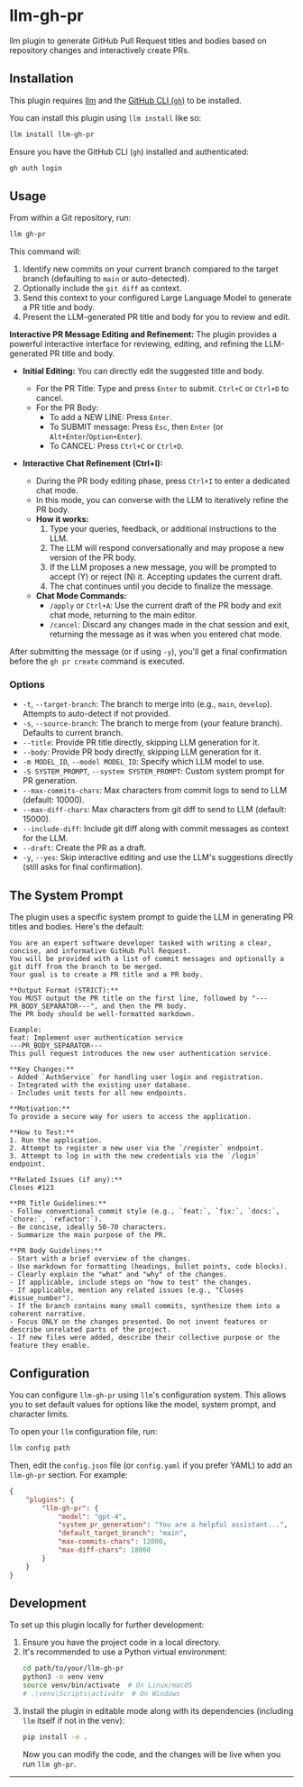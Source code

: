 # llm-gh-pr

llm plugin to generate GitHub Pull Request titles and bodies based on repository changes and interactively create PRs.

## Installation

This plugin requires [llm](https://llm.datasette.io/) and the [GitHub CLI (`gh`)](https://cli.github.com/) to be installed.

You can install this plugin using `llm install` like so:

```bash
llm install llm-gh-pr
```

Ensure you have the GitHub CLI (`gh`) installed and authenticated:
```bash
gh auth login
```

## Usage

From within a Git repository, run:

```bash
llm gh-pr
```

This command will:
1.  Identify new commits on your current branch compared to the target branch (defaulting to `main` or auto-detected).
2.  Optionally include the `git diff` as context.
3.  Send this context to your configured Large Language Model to generate a PR title and body.
4.  Present the LLM-generated PR title and body for you to review and edit.

**Interactive PR Message Editing and Refinement:**
The plugin provides a powerful interactive interface for reviewing, editing, and refining the LLM-generated PR title and body.

-   **Initial Editing:** You can directly edit the suggested title and body.
    -   For the PR Title: Type and press `Enter` to submit. `Ctrl+C` or `Ctrl+D` to cancel.
    -   For the PR Body:
        -   To add a NEW LINE: Press `Enter`.
        -   To SUBMIT message: Press `Esc`, then `Enter` (or `Alt+Enter`/`Option+Enter`).
        -   To CANCEL: Press `Ctrl+C` or `Ctrl+D`.

-   **Interactive Chat Refinement (Ctrl+I):**
    *   During the PR body editing phase, press `Ctrl+I` to enter a dedicated chat mode.
    *   In this mode, you can converse with the LLM to iteratively refine the PR body.
    *   **How it works:**
        1.  Type your queries, feedback, or additional instructions to the LLM.
        2.  The LLM will respond conversationally and may propose a new version of the PR body.
        3.  If the LLM proposes a new message, you will be prompted to accept (Y) or reject (N) it. Accepting updates the current draft.
        4.  The chat continues until you decide to finalize the message.
    *   **Chat Mode Commands:**
        -   `/apply` or `Ctrl+A`: Use the current draft of the PR body and exit chat mode, returning to the main editor.
        -   `/cancel`: Discard any changes made in the chat session and exit, returning the message as it was when you entered chat mode.

After submitting the message (or if using `-y`), you'll get a final confirmation before the `gh pr create` command is executed.

### Options

-   `-t`, `--target-branch`: The branch to merge into (e.g., `main`, `develop`). Attempts to auto-detect if not provided.
-   `-s`, `--source-branch`: The branch to merge from (your feature branch). Defaults to current branch.
-   `--title`: Provide PR title directly, skipping LLM generation for it.
-   `--body`: Provide PR body directly, skipping LLM generation for it.
-   `-m MODEL_ID`, `--model MODEL_ID`: Specify which LLM model to use.
-   `-S SYSTEM_PROMPT`, `--system SYSTEM_PROMPT`: Custom system prompt for PR generation.
-   `--max-commits-chars`: Max characters from commit logs to send to LLM (default: 10000).
-   `--max-diff-chars`: Max characters from git diff to send to LLM (default: 15000).
-   `--include-diff`: Include git diff along with commit messages as context for the LLM.
-   `--draft`: Create the PR as a draft.
-   `-y`, `--yes`: Skip interactive editing and use the LLM's suggestions directly (still asks for final confirmation).

## The System Prompt

The plugin uses a specific system prompt to guide the LLM in generating PR titles and bodies. Here's the default:

```
You are an expert software developer tasked with writing a clear, concise, and informative GitHub Pull Request.
You will be provided with a list of commit messages and optionally a git diff from the branch to be merged.
Your goal is to create a PR title and a PR body.

**Output Format (STRICT):**
You MUST output the PR title on the first line, followed by "---PR_BODY_SEPARATOR---", and then the PR body.
The PR body should be well-formatted markdown.

Example:
feat: Implement user authentication service
---PR_BODY_SEPARATOR---
This pull request introduces the new user authentication service.

**Key Changes:**
- Added `AuthService` for handling user login and registration.
- Integrated with the existing user database.
- Includes unit tests for all new endpoints.

**Motivation:**
To provide a secure way for users to access the application.

**How to Test:**
1. Run the application.
2. Attempt to register a new user via the `/register` endpoint.
3. Attempt to log in with the new credentials via the `/login` endpoint.

**Related Issues (if any):**
Closes #123

**PR Title Guidelines:**
- Follow conventional commit style (e.g., `feat:`, `fix:`, `docs:`, `chore:`, `refactor:`).
- Be concise, ideally 50-70 characters.
- Summarize the main purpose of the PR.

**PR Body Guidelines:**
- Start with a brief overview of the changes.
- Use markdown for formatting (headings, bullet points, code blocks).
- Clearly explain the "what" and "why" of the changes.
- If applicable, include steps on "how to test" the changes.
- If applicable, mention any related issues (e.g., "Closes #issue_number").
- If the branch contains many small commits, synthesize them into a coherent narrative.
- Focus ONLY on the changes presented. Do not invent features or describe unrelated parts of the project.
- If new files were added, describe their collective purpose or the feature they enable.
```

## Configuration

You can configure `llm-gh-pr` using `llm`'s configuration system. This allows you to set default values for options like the model, system prompt, and character limits.

To open your `llm` configuration file, run:

```bash
llm config path
```

Then, edit the `config.json` file (or `config.yaml` if you prefer YAML) to add an `llm-gh-pr` section. For example:

```json
{
    "plugins": {
        "llm-gh-pr": {
            "model": "gpt-4",
            "system_pr_generation": "You are a helpful assistant...",
            "default_target_branch": "main",
            "max-commits-chars": 12000,
            "max-diff-chars": 18000
        }
    }
}
```

## Development

To set up this plugin locally for further development:

1.  Ensure you have the project code in a local directory.
2.  It's recommended to use a Python virtual environment:
    ```bash
    cd path/to/your/llm-gh-pr
    python3 -m venv venv
    source venv/bin/activate  # On Linux/macOS
    # .\venv\Scripts\activate  # On Windows
    ```
3.  Install the plugin in editable mode along with its dependencies (including `llm` itself if not in the venv):
    ```bash
    pip install -e .
    ```
    Now you can modify the code, and the changes will be live when you run `llm gh-pr`.

---